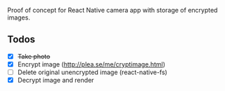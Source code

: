 Proof of concept for React Native camera app with storage of encrypted images.

## Todos

- [x] ~~Take photo~~
- [x] Encrypt image (http://plea.se/me/cryptimage.html)
- [ ] Delete original unencrypted image (react-native-fs)
- [x] Decrypt image and render
